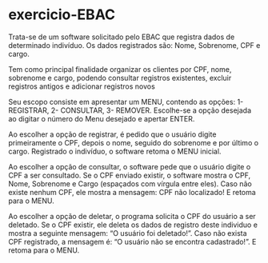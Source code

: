# exercicio-EBAC

Trata-se de um software solicitado pelo EBAC que registra dados de determinado indivíduo. Os dados registrados são: Nome, Sobrenome, CPF e cargo.

Tem como principal finalidade organizar os clientes por CPF, nome, sobrenome e cargo, podendo consultar registros existentes, excluir registros antigos e adicionar
registros novos

Seu escopo consiste em apresentar um MENU, contendo as opções: 1- REGISTRAR, 2- CONSULTAR, 3- REMOVER. Escolhe-se a opção desejada ao digitar o número do Menu desejado e apertar ENTER.

Ao escolher a opção de registrar, é pedido que o usuário digite primeiramente o CPF, depois o nome, seguido do sobrenome e por último o cargo. Registrado o indivíduo, o software retoma o MENU inicial.

Ao escolher a opção de consultar, o software pede que o usuário digite o CPF a ser consultado. Se o CPF enviado existir, o software mostra o CPF, Nome, Sobrenome e Cargo (espaçados com vírgula entre eles). Caso não existe nenhum CPF, ele mostra a mensagem: CPF não localizado! E retoma para o MENU.

Ao escolher a opção de deletar, o programa solicita o CPF do usuário a ser deletado. Se o CPF existir, ele deleta os dados de registro deste individuo e mostra a seguinte mensagem: “O usuário foi deletado!”. Caso não exista CPF registrado, a mensagem é: “O usuário não se encontra cadastrado!”. E retoma para o MENU.
